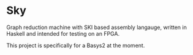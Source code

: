 # Sky
Graph reduction machine with SKI based assembly langauge, written in Haskell and intended for testing on an FPGA.

This project is specifically for a Basys2 at the moment.